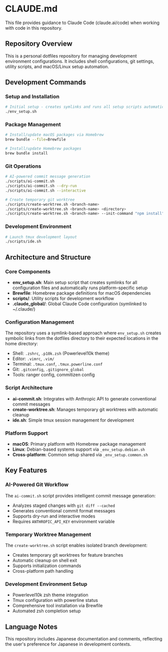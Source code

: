 # CLAUDE.md

This file provides guidance to Claude Code (claude.ai/code) when working with code in this repository.

## Repository Overview

This is a personal dotfiles repository for managing development environment configurations. It includes shell configurations, git settings, utility scripts, and macOS/Linux setup automation.

## Development Commands

### Setup and Installation
```bash
# Initial setup - creates symlinks and runs all setup scripts automatically
./env_setup.sh
```

### Package Management
```bash
# Install/update macOS packages via Homebrew
brew bundle --file=Brewfile

# Install/update Homebrew packages
brew bundle install
```

### Git Operations
```bash
# AI-powered commit message generation
./scripts/ai-commit.sh
./scripts/ai-commit.sh --dry-run
./scripts/ai-commit.sh --interactive

# Create temporary git worktree
./scripts/create-worktree.sh <branch-name>
./scripts/create-worktree.sh <branch-name> <directory>
./scripts/create-worktree.sh <branch-name> --init-command "npm install"
```

### Development Environment
```bash
# Launch tmux development layout
./scripts/ide.sh
```

## Architecture and Structure

### Core Components
- **env_setup.sh**: Main setup script that creates symlinks for all configuration files and automatically runs platform-specific setup
- **Brewfile**: Homebrew package definitions for macOS dependencies
- **scripts/**: Utility scripts for development workflow
- **.claude_global/**: Global Claude Code configuration (symlinked to ~/.claude/)

### Configuration Management
The repository uses a symlink-based approach where `env_setup.sh` creates symbolic links from the dotfiles directory to their expected locations in the home directory:

- Shell: `.zshrc`, `.p10k.zsh` (Powerlevel10k theme)
- Editor: `.vimrc`, `.vim/`
- Terminal: `.tmux.conf`, `.tmux.powerline.conf`
- Git: `.gitconfig`, `.gitignore_global`
- Tools: ranger config, commitizen config

### Script Architecture
- **ai-commit.sh**: Integrates with Anthropic API to generate conventional commit messages
- **create-worktree.sh**: Manages temporary git worktrees with automatic cleanup
- **ide.sh**: Simple tmux session management for development

### Platform Support
- **macOS**: Primary platform with Homebrew package management
- **Linux**: Debian-based systems support via `_env_setup.debian.sh`
- **Cross-platform**: Common setup shared via `_env_setup.common.sh`

## Key Features

### AI-Powered Git Workflow
The `ai-commit.sh` script provides intelligent commit message generation:
- Analyzes staged changes with `git diff --cached`
- Generates conventional commit format messages
- Supports dry-run and interactive modes
- Requires `ANTHROPIC_API_KEY` environment variable

### Temporary Worktree Management
The `create-worktree.sh` script enables isolated branch development:
- Creates temporary git worktrees for feature branches
- Automatic cleanup on shell exit
- Supports initialization commands
- Cross-platform path handling

### Development Environment Setup
- Powerlevel10k zsh theme integration
- Tmux configuration with powerline status
- Comprehensive tool installation via Brewfile
- Automated zsh completion setup

## Language Notes

This repository includes Japanese documentation and comments, reflecting the user's preference for Japanese in development contexts.
